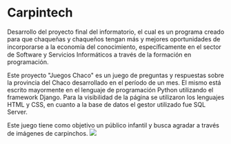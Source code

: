 # Carpintech
Desarrollo del proyecto final del informatorio, el cual es un programa creado para que chaqueñas y chaqueños tengan más y mejores oportunidades de incorporarse a la economía del conocimiento, especíﬁcamente en el sector de Software y Servicios Informáticos a través de la formación en programación.

Este proyecto "Juegos Chaco" es un juego de preguntas y respuestas sobre la provincia del Chaco desarrollado en el período de un mes. El mismo está escrito mayormente en el lenguaje de programación Python utilizando el framework Django. 
Para la visibilidad de la página se utilizaron los lenguajes HTML y CSS, en cuanto a la base de datos el gestor utilizado fue SQL Server. 

Este juego tiene como objetivo un público infantil y busca agradar a través de imágenes de carpinchos.
<img  src="https://astelus.com/wp-content/viajes/el-carpincho-el-roedor-mas-grande.jpg">


